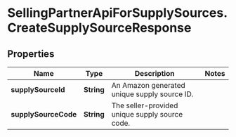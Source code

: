 # SellingPartnerApiForSupplySources.CreateSupplySourceResponse

## Properties

Name | Type | Description | Notes
------------ | ------------- | ------------- | -------------
**supplySourceId** | **String** | An Amazon generated unique supply source ID. | 
**supplySourceCode** | **String** | The seller-provided unique supply source code. | 


